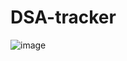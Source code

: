# DSA-tracker

![image](https://github.com/user-attachments/assets/375a4e68-902a-4d7b-8c19-83603279a286)
